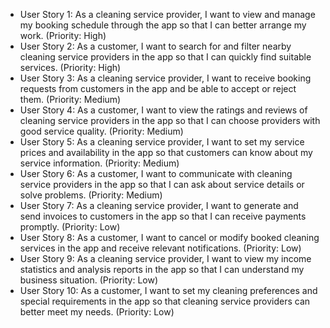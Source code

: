 * User Story 1: As a cleaning service provider, I want to view and manage my booking schedule through the app so that I can better arrange my work. (Priority: High)
* User Story 2: As a customer, I want to search for and filter nearby cleaning service providers in the app so that I can quickly find suitable services. (Priority: High)
* User Story 3: As a cleaning service provider, I want to receive booking requests from customers in the app and be able to accept or reject them. (Priority: Medium)
* User Story 4: As a customer, I want to view the ratings and reviews of cleaning service providers in the app so that I can choose providers with good service quality. (Priority: Medium)
* User Story 5: As a cleaning service provider, I want to set my service prices and availability in the app so that customers can know about my service information. (Priority: Medium)
* User Story 6: As a customer, I want to communicate with cleaning service providers in the app so that I can ask about service details or solve problems. (Priority: Medium)
* User Story 7: As a cleaning service provider, I want to generate and send invoices to customers in the app so that I can receive payments promptly. (Priority: Low)
* User Story 8: As a customer, I want to cancel or modify booked cleaning services in the app and receive relevant notifications. (Priority: Low)
* User Story 9: As a cleaning service provider, I want to view my income statistics and analysis reports in the app so that I can understand my business situation. (Priority: Low)
* User Story 10: As a customer, I want to set my cleaning preferences and special requirements in the app so that cleaning service providers can better meet my needs. (Priority: Low)